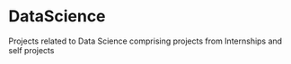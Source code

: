# DataScience
Projects related to Data Science comprising projects from Internships and self projects

